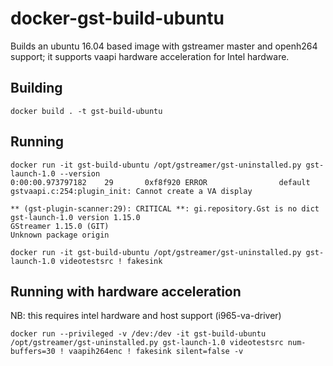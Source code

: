 # docker-gst-build-ubuntu

Builds an ubuntu 16.04 based image with gstreamer master and openh264 support; it supports vaapi hardware acceleration for Intel hardware.

## Building

```
docker build . -t gst-build-ubuntu
```

## Running

```
docker run -it gst-build-ubuntu /opt/gstreamer/gst-uninstalled.py gst-launch-1.0 --version
0:00:00.973797182    29       0xf8f920 ERROR                default gstvaapi.c:254:plugin_init: Cannot create a VA display

** (gst-plugin-scanner:29): CRITICAL **: gi.repository.Gst is no dict
gst-launch-1.0 version 1.15.0
GStreamer 1.15.0 (GIT)
Unknown package origin
```

```
docker run -it gst-build-ubuntu /opt/gstreamer/gst-uninstalled.py gst-launch-1.0 videotestsrc ! fakesink
```

## Running with hardware acceleration

NB: this requires intel hardware and host support (i965-va-driver)

```
docker run --privileged -v /dev:/dev -it gst-build-ubuntu /opt/gstreamer/gst-uninstalled.py gst-launch-1.0 videotestsrc num-buffers=30 ! vaapih264enc ! fakesink silent=false -v
```
